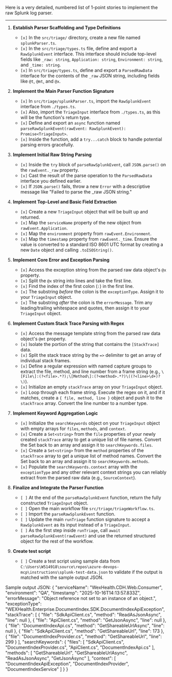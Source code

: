 Here is a very detailed, numbered list of 1-point stories to implement the raw Splunk log parser.

***

1.  **Establish Parser Scaffolding and Type Definitions**
    -   `[x]` In the `src/triage/` directory, create a new file named `splunkParser.ts`.
    -   `[x]` In the `src/triage/types.ts` file, define and export a `RawSplunkEvent` interface. This interface should include top-level fields like `_raw: string`, `Application: string`, `Environment: string`, and `_time: string`.
    -   `[x]` In `src/triage/types.ts`, define and export a `ParsedRawData` interface for the contents of the `_raw` JSON string, including fields like `@t`, `@mt`, and `@x`.

2.  **Implement the Main Parser Function Signature**
    -   `[x]` In `src/triage/splunkParser.ts`, import the `RawSplunkEvent` interface from `./types.ts`.
    -   `[x]` Also, import the `TriageInput` interface from `./types.ts`, as this will be the function's return type.
    -   `[x]` Define and export an `async` function named `parseRawSplunkEvent(rawEvent: RawSplunkEvent): Promise<TriageInput>`.
    -   `[x]` Inside the function, add a `try...catch` block to handle potential parsing errors gracefully.

3.  **Implement Initial Raw String Parsing**
    -   `[x]` Inside the `try` block of `parseRawSplunkEvent`, call `JSON.parse()` on the `rawEvent._raw` property.
    -   `[x]` Cast the result of the parse operation to the `ParsedRawData` interface you defined earlier.
    -   `[x]` If `JSON.parse()` fails, throw a new `Error` with a descriptive message like "Failed to parse the _raw JSON string."

4.  **Implement Top-Level and Basic Field Extraction**
    -   `[x]` Create a new `TriageInput` object that will be built up and returned.
    -   `[x]` Map the `serviceName` property of the new object from `rawEvent.Application`.
    -   `[x]` Map the `environment` property from `rawEvent.Environment`.
    -   `[x]` Map the `timestamp` property from `rawEvent._time`. Ensure the value is converted to a standard ISO 8601 UTC format by creating a new `Date` object and calling `.toISOString()`.

5.  **Implement Core Error and Exception Parsing**
    -   `[x]` Access the exception string from the parsed raw data object's `@x` property.
    -   `[x]` Split the `@x` string into lines and take the first line.
    -   `[x]` Find the index of the first colon (`:`) in the first line.
    -   `[x]` The substring *before* the colon is the `exceptionType`. Assign it to your `TriageInput` object.
    -   `[x]` The substring *after* the colon is the `errorMessage`. Trim any leading/trailing whitespace and quotes, then assign it to your `TriageInput` object.

6.  **Implement Custom Stack Trace Parsing with Regex**
    -   `[x]` Access the message template string from the parsed raw data object's `@mt` property.
    -   `[x]` Isolate the portion of the string that contains the `[StackTrace]` data.
    -   `[x]` Split the stack trace string by the `=>` delimiter to get an array of individual stack frames.
    -   `[x]` Define a regular expression with named capture groups to extract the file, method, and line number from a frame string (e.g., `\[File\]:(?<file>.*?);\[Method\]:(?<method>.*?)\((?<line>\d+)?\)`).
    -   `[x]` Initialize an empty `stackTrace` array on your `TriageInput` object.
    -   `[x]` Loop through each frame string. Execute the regex on it, and if it matches, create a `{ file, method, line }` object and push it to the `stackTrace` array. Convert the line number to a number type.

7.  **Implement Keyword Aggregation Logic**
    -   `[x]` Initialize the `searchKeywords` object on your `TriageInput` object with empty arrays for `files`, `methods`, and `context`.
    -   `[x]` Create a `Set<string>` from the `file` properties of your newly created `stackTrace` array to get a unique list of file names. Convert the Set back to an array and assign it to `searchKeywords.files`.
    -   `[x]` Create a `Set<string>` from the `method` properties of the `stackTrace` array to get a unique list of method names. Convert the Set back to an array and assign it to `searchKeywords.methods`.
    -   `[x]` Populate the `searchKeywords.context` array with the `exceptionType` and any other relevant context strings you can reliably extract from the parsed raw data (e.g., `SourceContext`).

8.  **Finalize and Integrate the Parser Function**
    -   `[ ]` At the end of the `parseRawSplunkEvent` function, return the fully constructed `TriageInput` object.
    -   `[ ]` Open the main workflow file `src/triage/triageWorkflow.ts`.
    -   `[ ]` Import the `parseRawSplunkEvent` function.
    -   `[ ]` Update the main `runTriage` function signature to accept a `RawSplunkEvent` as its input instead of a `TriageInput`.
    -   `[ ]` As the first step inside `runTriage`, call `await parseRawSplunkEvent(rawEvent)` and use the returned structured object for the rest of the workflow.
9.  **Create test script**
    -   `[ ]` Create a test script using sample data from `C:\Users\W514918\source\repos\azure-devops-mcp\instructions\splunk-test-data.json` to validate if the output is matched with the sample output JSON.


Sample output JSON:
{
  "serviceName": "WexHealth.CDH.Web.Consumer",
  "environment": "QA",
  "timestamp": "2025-10-16T14:13:57.833Z",
  "errorMessage": "Object reference not set to an instance of an object.",
  "exceptionType": "WEXHealth.Enterprise.DocumentIndex.SDK.DocumentIndexApiException",
  "stackTrace": [
    {
      "file": "SdkApiClient.cs",
      "method": "ReadAsJsonAsync",
      "line": null
    },
    {
      "file": "ApiClient.cs",
      "method": "GetJsonAsync",
      "line": null
    },
    {
      "file": "DocumentIndexApi.cs",
      "method": "GetShareableUrlAsync",
      "line": null
    },
    {
      "file": "SdkApiClient.cs",
      "method": "GetShareableUrl",
      "line": 173
    },
    {
      "file": "DocumentIndexProvider.cs",
      "method": "GetShareableUrl",
      "line": 299
    }
  ],
  "searchKeywords": {
    "files": [
      "SdkApiClient.cs",
      "DocumentIndexProvider.cs",
      "ApiClient.cs",
      "DocumentIndexApi.cs"
    ],
    "methods": [
      "GetShareableUrl",
      "GetShareableUrlAsync",
      "ReadAsJsonAsync",
      "GetJsonAsync"
    ],
    "context": [
      "DocumentIndexApiException",
      "DocumentIndexProvider",
      "DocumentIndexService"
    ]
  }
}